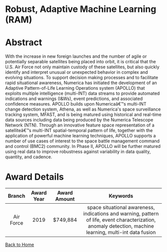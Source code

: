 
Robust, Adaptive Machine Learning (RAM)
=======================================

# Abstract


With the increase in new foreign launches and the number of agile or potentially separable satellites being placed into orbit, it is critical that the U.S. Air Force not only maintain custody of these satellites, but also quickly identify and interpret unusual or unexpected behavior in complex and evolving situations. To support decision making processes and to facilitate rapid situational awareness, Numerica has initiated the development of an Adaptive Pattern-of-Life Learning Operations system (APOLLO) that exploits multiple intelligence (multi-INT) data streams to provide automated indications and warnings (I&Ws), event predictions, and associated confidence measures. APOLLO builds upon Numericaâ€™s multi-INT change detection system, Athena, as well as Numerica's space surveillance tracking system, MFAST, and is being matured using historical and real-time data sources including data being produced by the Numerica Telescope Network (NTN). Through an innovative feature space representation of a satelliteâ€™s multi-INT spatial-temporal pattern of life, together with the application of powerful machine learning techniques, APOLLO supports a number of use cases of interest to the space battle management command and control (BMC2) community. In Phase II, APOLLO will be further matured using real data to improve robustness against variability in data quality, quantity, and cadence.  

# Award Details

|Branch|Award Year|Award Amount|Keywords|
| :---: | :---: | :---: | :---: |
|Air Force|2019|$749,884|space situational awareness, indications and warning, pattern of life, event characterization, anomaly detection, machine learning, multi-int data fusion|
  
  


[Back to Home](https://github.com/chrischow/dod_sbir_awards#1425)